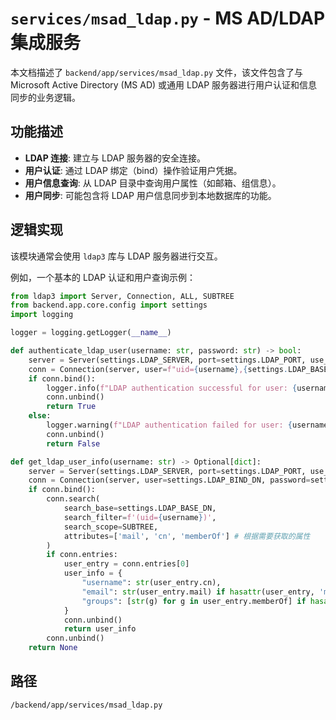 # `services/msad_ldap.py` - MS AD/LDAP 集成服务

本文档描述了 `backend/app/services/msad_ldap.py` 文件，该文件包含了与 Microsoft Active Directory (MS AD) 或通用 LDAP 服务器进行用户认证和信息同步的业务逻辑。

## 功能描述
*   **LDAP 连接**: 建立与 LDAP 服务器的安全连接。
*   **用户认证**: 通过 LDAP 绑定（bind）操作验证用户凭据。
*   **用户信息查询**: 从 LDAP 目录中查询用户属性（如邮箱、组信息）。
*   **用户同步**: 可能包含将 LDAP 用户信息同步到本地数据库的功能。

## 逻辑实现
该模块通常会使用 `ldap3` 库与 LDAP 服务器进行交互。

例如，一个基本的 LDAP 认证和用户查询示例：
```python
from ldap3 import Server, Connection, ALL, SUBTREE
from backend.app.core.config import settings
import logging

logger = logging.getLogger(__name__)

def authenticate_ldap_user(username: str, password: str) -> bool:
    server = Server(settings.LDAP_SERVER, port=settings.LDAP_PORT, use_ssl=settings.LDAP_USE_SSL, get_info=ALL)
    conn = Connection(server, user=f"uid={username},{settings.LDAP_BASE_DN}", password=password, auto_bind=True)
    if conn.bind():
        logger.info(f"LDAP authentication successful for user: {username}")
        conn.unbind()
        return True
    else:
        logger.warning(f"LDAP authentication failed for user: {username}, error: {conn.result}")
        conn.unbind()
        return False

def get_ldap_user_info(username: str) -> Optional[dict]:
    server = Server(settings.LDAP_SERVER, port=settings.LDAP_PORT, use_ssl=settings.LDAP_USE_SSL, get_info=ALL)
    conn = Connection(server, user=settings.LDAP_BIND_DN, password=settings.LDAP_BIND_PASSWORD, auto_bind=True)
    if conn.bind():
        conn.search(
            search_base=settings.LDAP_BASE_DN,
            search_filter=f'(uid={username})',
            search_scope=SUBTREE,
            attributes=['mail', 'cn', 'memberOf'] # 根据需要获取的属性
        )
        if conn.entries:
            user_entry = conn.entries[0]
            user_info = {
                "username": str(user_entry.cn),
                "email": str(user_entry.mail) if hasattr(user_entry, 'mail') else None,
                "groups": [str(g) for g in user_entry.memberOf] if hasattr(user_entry, 'memberOf') else []
            }
            conn.unbind()
            return user_info
        conn.unbind()
    return None
```

## 路径
`/backend/app/services/msad_ldap.py`